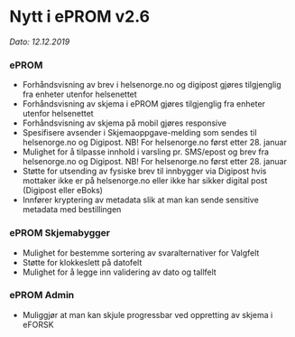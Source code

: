 # Nytt i ePROM v2.6
*Dato: 12.12.2019*

### ePROM
* Forhåndsvisning av brev i helsenorge.no og digipost gjøres tilgjenglig fra enheter utenfor helsenettet
* Forhåndsvisning av skjema i ePROM gjøres tilgjenglig fra enheter utenfor helsenettet
* Forhåndsvisning av skjema på mobil gjøres responsive
* Spesifisere avsender i Skjemaoppgave-melding som sendes til helsenorge.no og Digipost. NB! For helsenorge.no først etter 28. januar
*	Mulighet for å tilpasse innhold i varsling pr. SMS/epost og brev fra helsenorge.no og Digipost. NB! For helsenorge.no først etter 28. januar
*	Støtte for utsending av fysiske brev til innbygger via Digipost hvis mottaker ikke er på helsenorge.no eller ikke har sikker digital post (Digipost eller eBoks) 
* Innfører kryptering av metadata slik at man kan sende sensitive metadata med bestillingen

### ePROM Skjemabygger
*	Mulighet for bestemme sortering av svaralternativer for Valgfelt
*	Støtte for klokkeslett på datofelt
*	Mulighet for å legge inn validering av dato og tallfelt 

### ePROM Admin
*	Muliggjør at man kan skjule progressbar ved oppretting av skjema i eFORSK
